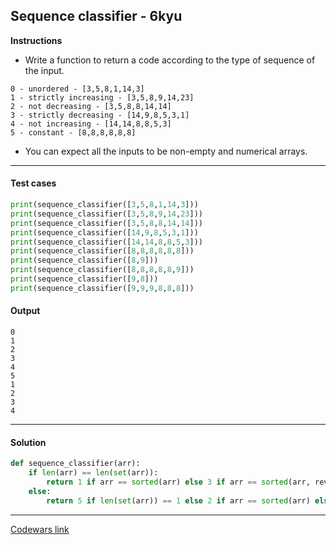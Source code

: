 ## Sequence classifier - 6kyu

**Instructions**

- Write a function to return a code according to the type of sequence of the input.

```
0 - unordered - [3,5,8,1,14,3]
1 - strictly increasing - [3,5,8,9,14,23]
2 - not decreasing - [3,5,8,8,14,14]
3 - strictly decreasing - [14,9,8,5,3,1]
4 - not increasing - [14,14,8,8,5,3]
5 - constant - [8,8,8,8,8,8]
```

- You can expect all the inputs to be non-empty and numerical arrays.

---

#### Test cases

```python
print(sequence_classifier([3,5,8,1,14,3]))
print(sequence_classifier([3,5,8,9,14,23]))
print(sequence_classifier([3,5,8,8,14,14]))
print(sequence_classifier([14,9,8,5,3,1]))
print(sequence_classifier([14,14,8,8,5,3]))
print(sequence_classifier([8,8,8,8,8,8]))
print(sequence_classifier([8,9]))
print(sequence_classifier([8,8,8,8,8,9]))
print(sequence_classifier([9,8]))
print(sequence_classifier([9,9,9,8,8,8]))
```

#### Output
```
0
1
2
3
4
5
1
2
3
4
```

---

#### Solution

```python
def sequence_classifier(arr):
    if len(arr) == len(set(arr)):
        return 1 if arr == sorted(arr) else 3 if arr == sorted(arr, reverse=True) else 0
    else:
        return 5 if len(set(arr)) == 1 else 2 if arr == sorted(arr) else 4 if arr == sorted(arr, reverse=True) else 0
```

---

[Codewars link](https://www.codewars.com/kata/5921c0bc6b8f072e840000c0)
